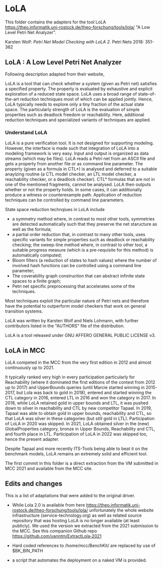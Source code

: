 # LoLA

This folder contains the adapters for the tool LoLA  https://theo.informatik.uni-rostock.de/theo-forschung/tools/lola/
"A Low Level Petri Net Analyzer".

Karsten Wolf:
*Petri Net Model Checking with LoLA 2.* Petri Nets 2018: 351-362


## LoLA : A Low Level Petri Net Analyzer

Following description adapted from their website,

LoLA is a tool that can check whether a system (given as Petri net) satisfies a specified property. The property is evaluated by exhaustive and explicit exploration of a reduced state space. LoLA uses a broad range of state-of-the-art reduction techniques most of which can be applied jointly. Hence, LoLA typically needs to explore only a tiny fraction of the actual state space. The particularly strength of LoLA is the evaluation of simple properties such as deadlock freedom or reachability. Here, additional reduction techniques and specialized variants of techniques are applied.

### Understand LoLA

LoLA is a pure verification tool. It is not designed for supporting modeling. However, the interface is made such that integration of LoLA into a modeling framework is very easy. Input and output is organized as data streams (which may be files). LoLA reads a Petri net from an ASCII file and gets a property from another file or as command line parameter. The property (given as a formula in CTL*) is analysed and deferred to a suitable anaylzing routine (a CTL model checker, an LTL model checker, a reachability checker, or a deadlock checker). CTL* formulas that are not in one of the mentioned fragments, cannot be analysed. LoLA then outputs whether or not the property holds. In some cases, it can additionally produce a witness or counterexample path. Application of reduction techniques can be controlled by command line parameters.

State space reduction technqiues in LoLA include
* a symmetry method where, in contrast to most other tools, symmetries are detected automatically such that they preserve the net staructure as well as the formula;
* a partial order reduction that, in contrast to many other tools, uses specific variants for simple properties such as deadlock or reachability checking;
the sweep-line method where, in contrast to other tool, a suitable progress measure (which is a pre-requisite for this method) is automatically computed;
* Bloom filters (a reduction of states to hash values) where the number of involved hash functions can be controlled using a command line parameter;
* The coverability graph construction that can abstract infinite state spaces to a finite graph;
* Petri net specific preprocessing that accelerates some of the techniques.

Most techniques exploit the particular nature of Petri nets and therefore have the potential to outperform model checkers that work on general transition systems.

LoLA was written by Karsten Wolf and Niels Lohmann, with further contributors listed in the "AUTHORS" file of the distribution.

LoLA is a tool released under GNU AFFERO GENERAL PUBLIC LICENSE v3.

## LoLA in MCC
 
LoLA competed in the MCC from the very first edition in 2012 and almost continuously up to 2021. 

It typically ranked very high in every participation particularly for Reachability (where it dominated the first editions of the contest from 2012 up to 2017) and UpperBounds queries (until Marcie started winning in 2015-2017, but Lola was back to gold in 2018), entered and started winning the CTL category in 2016, entered LTL in 2016 and won the category in 2017. In 2018, while LoLA retained gold in upper bounds and LTL, it was pushed down to silver in reachability and CTL by new competitor Tapaal. In 2019, Tapaal was able to obtain gold in upper bounds, reachability and CTL, so that LoLA was silver in these categories (but still gold in LTL). Participation of LoLA in 2020 was skipped. In 2021, LoLA obtained silver in the (new) GlobalProperties category, bronze in Upper Bounds, Reachability and CTL, and fourth place in LTL. Participation of LoLA in 2022 was skipped too, hence the present adapter.

Despite Tapaal and more recently ITS-Tools being able to beat it on the benchmark models, LoLA remains an extremely solid and efficient tool.
 
The first commit in this folder is a direct extraction from the VM submitted in MCC 2021 and available from the MCC site.
 
## Edits and changes
 
 This is a list of adaptations that were added to the original driver.
 
 * While Lola 2.0 is available from here https://theo.informatik.uni-rostock.de/theo-forschung/tools/lola/ unfortunately the whole website infrastructure (service-technology.org) as well as related source repository that was hosting LoLA is no longer available (at least publicly). We used the version we extracted from the 2021 submission to the MCC. See this companion Github repo https://github.com/yanntm/ExtractLola-2021
   
 * Hard coded references to /home/mcc/BenchKit/ are replaced by use of $BK_BIN_PATH
 
 * a script that automates the deployment on a naked VM is provided. 
  
